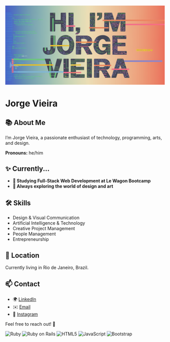 ![Jorge Vieira banner](/header.png)

# Jorge Vieira  

## 📚 About Me  
I’m Jorge Vieira, a passionate enthusiast of technology, programming, arts, and design.  

**Pronouns:** he/him  

## ✨ Currently...  
- **📖 Studying Full-Stack Web Development at Le Wagon Bootcamp**  
- **🎨 Always exploring the world of design and art**  

## 🛠️ Skills  
- Design & Visual Communication  
- Artificial Intelligence & Technology  
- Creative Project Management  
- People Management  
- Entrepreneurship  

## 📍 Location  
Currently living in Rio de Janeiro, Brazil.  

## 📫 Contact  
- 🌍 [LinkedIn](https://www.linkedin.com/in/jorgevieiradev/)  
- ✉️ [Email](mailto:jorvieira88@gmail.com)  
- 📱 [Instagram](https://www.instagram.com/designjorge/)  

Feel free to reach out! 🚀 

![Ruby](https://img.shields.io/badge/Ruby-CC342D?style=for-the-badge&logo=ruby&logoColor=white)
![Ruby on Rails](https://img.shields.io/badge/Ruby_on_Rails-CC0000?style=for-the-badge&logo=ruby-on-rails&logoColor=white)
![HTML5](https://img.shields.io/badge/HTML5-E34F26?style=for-the-badge&logo=html5&logoColor=white)
![JavaScript](https://img.shields.io/badge/JavaScript-323330?style=for-the-badge&logo=javascript&logoColor=F7DF1E)
![Bootstrap](https://img.shields.io/badge/Bootstrap-563D7C?style=for-the-badge&logo=bootstrap&logoColor=white)
